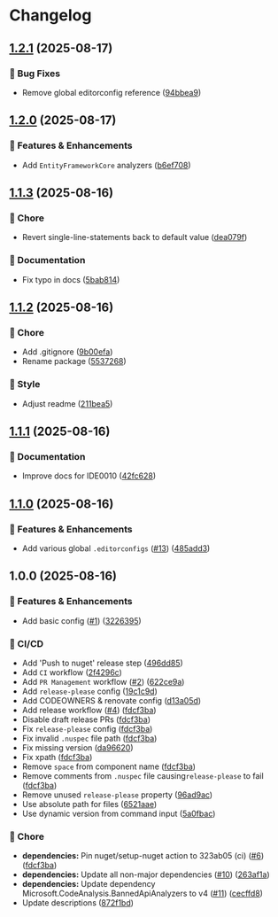 # Changelog

## [1.2.1](https://github.com/Kiruyuto/.NET-Config/compare/config-1.2.0...config-1.2.1) (2025-08-17)


### 🐛 Bug Fixes

* Remove global editorconfig reference ([94bbea9](https://github.com/Kiruyuto/.NET-Config/commit/94bbea9b6b7b99e9e456c22d189103607e9bb28b))

## [1.2.0](https://github.com/Kiruyuto/.NET-Config/compare/config-1.1.3...config-1.2.0) (2025-08-17)


### 🚀 Features & Enhancements

* Add `EntityFrameworkCore` analyzers ([b6ef708](https://github.com/Kiruyuto/.NET-Config/commit/b6ef7087cb601d2fb3e9b2316a007777d4f561cf))

## [1.1.3](https://github.com/Kiruyuto/.NET-Config/compare/config-1.1.2...config-1.1.3) (2025-08-16)


### 🏡 Chore

* Revert single-line-statements back to default value ([dea079f](https://github.com/Kiruyuto/.NET-Config/commit/dea079f0edcc32507a7b8f52c9809489764b83b1))


### 📑 Documentation

* Fix typo in docs ([5bab814](https://github.com/Kiruyuto/.NET-Config/commit/5bab814de9244f642b551f619360e86c661b0520))

## [1.1.2](https://github.com/Kiruyuto/.NET-Config/compare/config-1.1.1...config-1.1.2) (2025-08-16)


### 🏡 Chore

* Add .gitignore ([9b00efa](https://github.com/Kiruyuto/.NET-Config/commit/9b00efafa829246b48499d00c4300fef9e519f3b))
* Rename package ([5537268](https://github.com/Kiruyuto/.NET-Config/commit/5537268b6c4b69ec4537384d6eeab4065b278815))


### 🎨 Style

* Adjust readme ([211bea5](https://github.com/Kiruyuto/.NET-Config/commit/211bea5dd02ee190678d2f262b5a576561d94ad6))

## [1.1.1](https://github.com/Kiruyuto/.NET-Config/compare/config-1.1.0...config-1.1.1) (2025-08-16)


### 📑 Documentation

* Improve docs for IDE0010 ([42fc628](https://github.com/Kiruyuto/.NET-Config/commit/42fc6282379a5a0d19081fe6dd292e5d03008975))

## [1.1.0](https://github.com/Kiruyuto/.NET-Config/compare/config-1.0.0...config-1.1.0) (2025-08-16)


### 🚀 Features & Enhancements

* Add various global `.editorconfigs` ([#13](https://github.com/Kiruyuto/.NET-Config/issues/13)) ([485add3](https://github.com/Kiruyuto/.NET-Config/commit/485add362859df1c7d365cf5d94569d9c355d7b9))

## 1.0.0 (2025-08-16)


### 🚀 Features & Enhancements

* Add basic config ([#1](https://github.com/Kiruyuto/.NET-Config/issues/1)) ([3226395](https://github.com/Kiruyuto/.NET-Config/commit/3226395f600bfd2fc3d4a1a95212b88411905dcc))


### 🤖 CI/CD

* Add 'Push to nuget' release step ([496dd85](https://github.com/Kiruyuto/.NET-Config/commit/496dd85bb1e0e7cae4e4e3dcaefade75d7aa0a33))
* Add `CI` workflow ([2f4296c](https://github.com/Kiruyuto/.NET-Config/commit/2f4296c4f78ce2f9050d365476eb732e8c747aff))
* Add `PR Management` workflow ([#2](https://github.com/Kiruyuto/.NET-Config/issues/2)) ([622ce9a](https://github.com/Kiruyuto/.NET-Config/commit/622ce9ad831c9b22195dd51fb52518d9f13eef27))
* Add `release-please` config ([19c1c9d](https://github.com/Kiruyuto/.NET-Config/commit/19c1c9d684f8276cfc77cb31cc67d9565b8a8923))
* Add CODEOWNERS & renovate config ([d13a05d](https://github.com/Kiruyuto/.NET-Config/commit/d13a05d3380c59a938e09b49a1336d2933d73838))
* Add release workflow ([#4](https://github.com/Kiruyuto/.NET-Config/issues/4)) ([fdcf3ba](https://github.com/Kiruyuto/.NET-Config/commit/fdcf3ba0e77cd505dc9f868561ad993dac510a63))
* Disable draft release PRs ([fdcf3ba](https://github.com/Kiruyuto/.NET-Config/commit/fdcf3ba0e77cd505dc9f868561ad993dac510a63))
* Fix `release-please` config ([fdcf3ba](https://github.com/Kiruyuto/.NET-Config/commit/fdcf3ba0e77cd505dc9f868561ad993dac510a63))
* Fix invalid `.nuspec` file path ([fdcf3ba](https://github.com/Kiruyuto/.NET-Config/commit/fdcf3ba0e77cd505dc9f868561ad993dac510a63))
* Fix missing version ([da96620](https://github.com/Kiruyuto/.NET-Config/commit/da9662005fcd0501cc44f33cb197ab90d1d225d0))
* Fix xpath ([fdcf3ba](https://github.com/Kiruyuto/.NET-Config/commit/fdcf3ba0e77cd505dc9f868561ad993dac510a63))
* Remove `space` from component name ([fdcf3ba](https://github.com/Kiruyuto/.NET-Config/commit/fdcf3ba0e77cd505dc9f868561ad993dac510a63))
* Remove comments from `.nuspec` file causing`release-please` to fail ([fdcf3ba](https://github.com/Kiruyuto/.NET-Config/commit/fdcf3ba0e77cd505dc9f868561ad993dac510a63))
* Remove unused `release-please` property ([96ad9ac](https://github.com/Kiruyuto/.NET-Config/commit/96ad9ac60df025ae5910af4e2347a214ac57328c))
* Use absolute path for files ([6521aae](https://github.com/Kiruyuto/.NET-Config/commit/6521aaee1ef3b2c26ebd8a0e8dfcdb82feec64aa))
* Use dynamic version from command input ([5a0fbac](https://github.com/Kiruyuto/.NET-Config/commit/5a0fbac7b31a11dabd6be749a804c76c0c262aff))


### 🏡 Chore

* **dependencies:** Pin nuget/setup-nuget action to 323ab05 (ci) ([#6](https://github.com/Kiruyuto/.NET-Config/issues/6)) ([fdcf3ba](https://github.com/Kiruyuto/.NET-Config/commit/fdcf3ba0e77cd505dc9f868561ad993dac510a63))
* **dependencies:** Update all non-major dependencies ([#10](https://github.com/Kiruyuto/.NET-Config/issues/10)) ([263af1a](https://github.com/Kiruyuto/.NET-Config/commit/263af1a5ed57d15d37fb2a267ea453ead25d5659))
* **dependencies:** Update dependency Microsoft.CodeAnalysis.BannedApiAnalyzers to v4 ([#11](https://github.com/Kiruyuto/.NET-Config/issues/11)) ([cecffd8](https://github.com/Kiruyuto/.NET-Config/commit/cecffd812b8448afa96b8f7bf79f833cf9a9ede4))
* Update descriptions ([872f1bd](https://github.com/Kiruyuto/.NET-Config/commit/872f1bdcdc15378a650e46251c66ef096e16df33))
